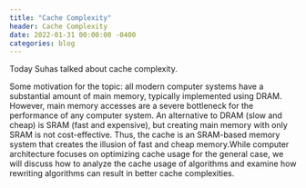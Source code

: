 ```yaml
---
title: "Cache Complexity"
header: Cache Complexity
date: 2022-01-31 00:00:00 -0400
categories: blog
---
```


Today Suhas talked about cache complexity.

Some motivation for the topic: all modern computer systems have a substantial
amount of main memory, typically implemented using DRAM. However, main memory
accesses are a severe bottleneck for the performance of any computer system.
An alternative to DRAM (slow and cheap) is SRAM (fast and expensive), but
creating main memory with only SRAM is not cost-effective. Thus, the cache
is an SRAM-based memory system that creates the illusion of fast and cheap
memory.While computer architecture focuses on optimizing cache usage for the
general case, we will discuss how to analyze the cache usage of algorithms and
examine how rewriting algorithms can result in better cache complexities.

